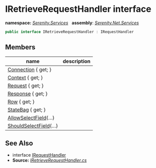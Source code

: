# IRetrieveRequestHandler interface
**namespace:** *[Serenity.Services](../README.md#serenity.services-namespace)*   **assembly**: *[Serenity.Net.Services](../README.md)*

```csharp
public interface IRetrieveRequestHandler : IRequestHandler
```

## Members

| name | description |
| --- | --- |
| [Connection](IRetrieveRequestHandler/Connection.md) { get; } |  |
| [Context](IRetrieveRequestHandler/Context.md) { get; } |  |
| [Request](IRetrieveRequestHandler/Request.md) { get; } |  |
| [Response](IRetrieveRequestHandler/Response.md) { get; } |  |
| [Row](IRetrieveRequestHandler/Row.md) { get; } |  |
| [StateBag](IRetrieveRequestHandler/StateBag.md) { get; } |  |
| [AllowSelectField](IRetrieveRequestHandler/AllowSelectField.md)(…) |  |
| [ShouldSelectField](IRetrieveRequestHandler/ShouldSelectField.md)(…) |  |

## See Also

* interface [IRequestHandler](IRequestHandler.md)
* **Source:** *[IRetrieveRequestHandler.cs](https://github.com/serenity-is/Serenity/blob/master/src/Serenity.Net.Services/RequestHandlers/Retrieve/IRetrieveRequestHandler.cs)*